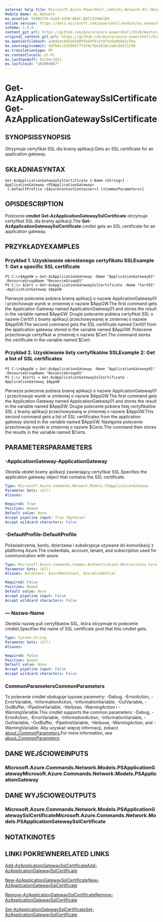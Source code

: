 ```yaml
---
external help file: Microsoft.Azure.PowerShell.Cmdlets.Network.dll-Help.xml
Module Name: Az.Network
ms.assetid: 919B3755-81D4-43FB-AE8C-B071329A61D9
online version: https://docs.microsoft.com/powershell/module/az.network/get-azapplicationgatewaysslcertificate
schema: 2.0.0
content_git_url: https://github.com/Azure/azure-powershell/blob/master/src/Network/Network/help/Get-AzApplicationGatewaySslCertificate.md
original_content_git_url: https://github.com/Azure/azure-powershell/blob/master/src/Network/Network/help/Get-AzApplicationGatewaySslCertificate.md
ms.openlocfilehash: aa6dbacb85263d8f0169f913c07e56a9dbd1c7ba
ms.sourcegitcommit: 4dfb0cc533b83f77afdcfbe2618c1e6c8d221330
ms.translationtype: MT
ms.contentlocale: pl-PL
ms.lasthandoff: 03/04/2021
ms.locfileid: "101994057"
---
```

# <span data-ttu-id="b0d90-101">Get-AzApplicationGatewaySslCertificate</span><span class="sxs-lookup"><span data-stu-id="b0d90-101">Get-AzApplicationGatewaySslCertificate</span></span>

## <span data-ttu-id="b0d90-102">SYNOPSIS</span><span class="sxs-lookup"><span data-stu-id="b0d90-102">SYNOPSIS</span></span>
<span data-ttu-id="b0d90-103">Otrzymuje certyfikat SSL dla bramy aplikacji.</span><span class="sxs-lookup"><span data-stu-id="b0d90-103">Gets an SSL certificate for an application gateway.</span></span>

## <span data-ttu-id="b0d90-104">SKŁADNIA</span><span class="sxs-lookup"><span data-stu-id="b0d90-104">SYNTAX</span></span>

```
Get-AzApplicationGatewaySslCertificate [-Name <String>] -ApplicationGateway <PSApplicationGateway>
 [-DefaultProfile <IAzureContextContainer>] [<CommonParameters>]
```

## <span data-ttu-id="b0d90-105">OPIS</span><span class="sxs-lookup"><span data-stu-id="b0d90-105">DESCRIPTION</span></span>
<span data-ttu-id="b0d90-106">Polecenie **cmdlet Get-AzApplicationGatewaySslCertificate** otrzymuje certyfikat SSL dla bramy aplikacji.</span><span class="sxs-lookup"><span data-stu-id="b0d90-106">The **Get-AzApplicationGatewaySslCertificate** cmdlet gets an SSL certificate for an application gateway.</span></span>

## <span data-ttu-id="b0d90-107">PRZYKŁADY</span><span class="sxs-lookup"><span data-stu-id="b0d90-107">EXAMPLES</span></span>

### <span data-ttu-id="b0d90-108">Przykład 1. Uzyskiwanie określonego certyfikatu SSL</span><span class="sxs-lookup"><span data-stu-id="b0d90-108">Example 1: Get a specific SSL certificate</span></span>
```
PS C:\>$AppGW = Get-AzApplicationGateway -Name "ApplicationGateway01" -ResourceGroupName "ResourceGroup01"
PS C:\> $Cert = Get-AzApplicationGatewaySslCertificate -Name "Cert01" -ApplicationGateway $AppGW
```

<span data-ttu-id="b0d90-109">Pierwsze polecenie pobiera bramę aplikacji o nazwie ApplicationGateway01 i przechowuje wynik w zmiennej o nazwie $AppGW.</span><span class="sxs-lookup"><span data-stu-id="b0d90-109">The first command gets the Application Gateway named ApplicationGateway01 and stores the result in the variable named $AppGW.</span></span>
<span data-ttu-id="b0d90-110">Drugie polecenie pobiera certyfikat SSL o nazwie Cert01 z bramy aplikacji przechowywanej w zmiennej o nazwie $AppGW.</span><span class="sxs-lookup"><span data-stu-id="b0d90-110">The second command gets the SSL certificate named Cert01 from the application gateway stored in the variable named $AppGW.</span></span>
<span data-ttu-id="b0d90-111">Polecenie przechowuje certyfikat w zmiennej o nazwie $Cert.</span><span class="sxs-lookup"><span data-stu-id="b0d90-111">The command stores the certificate in the variable named $Cert.</span></span>

### <span data-ttu-id="b0d90-112">Przykład 2. Uzyskiwanie listy certyfikatów SSL</span><span class="sxs-lookup"><span data-stu-id="b0d90-112">Example 2: Get a list of SSL certificates</span></span>
```
PS C:\>$AppGW = Get-AzApplicationGateway -Name "ApplicationGateway01" -ResourceGroupName "ResourceGroup01"
PS C:\> $Certs = Get-AzApplicationGatewaySslCertificate -ApplicationGateway $AppGW
```

<span data-ttu-id="b0d90-113">Pierwsze polecenie pobiera bramę aplikacji o nazwie ApplicationGateway01 i przechowuje wynik w zmiennej o nazwie $AppGW.</span><span class="sxs-lookup"><span data-stu-id="b0d90-113">The first command gets the Application Gateway named ApplicationGateway01 and stores the result in the variable named $AppGW.</span></span>
<span data-ttu-id="b0d90-114">Drugie polecenie pobiera listę certyfikatów SSL z bramy aplikacji przechowywaną w zmiennej o nazwie $AppGW.</span><span class="sxs-lookup"><span data-stu-id="b0d90-114">This second command gets a list of SSL certificates from the application gateway stored in the variable named $AppGW.</span></span>
<span data-ttu-id="b0d90-115">Następnie polecenie przechowuje wyniki w zmiennej o nazwie $Certs.</span><span class="sxs-lookup"><span data-stu-id="b0d90-115">The command then stores the results in the variable named $Certs.</span></span>

## <span data-ttu-id="b0d90-116">PARAMETERS</span><span class="sxs-lookup"><span data-stu-id="b0d90-116">PARAMETERS</span></span>

### <span data-ttu-id="b0d90-117">-ApplicationGateway</span><span class="sxs-lookup"><span data-stu-id="b0d90-117">-ApplicationGateway</span></span>
<span data-ttu-id="b0d90-118">Określa obiekt bramy aplikacji zawierający certyfikat SSL.</span><span class="sxs-lookup"><span data-stu-id="b0d90-118">Specifies the application gateway object that contains the SSL certificate.</span></span>

```yaml
Type: Microsoft.Azure.Commands.Network.Models.PSApplicationGateway
Parameter Sets: (All)
Aliases:

Required: True
Position: Named
Default value: None
Accept pipeline input: True (ByValue)
Accept wildcard characters: False
```

### <span data-ttu-id="b0d90-119">-DefaultProfile</span><span class="sxs-lookup"><span data-stu-id="b0d90-119">-DefaultProfile</span></span>
<span data-ttu-id="b0d90-120">Poświadczenia, konto, dzierżawa i subskrypcja używane do komunikacji z platformą Azure.</span><span class="sxs-lookup"><span data-stu-id="b0d90-120">The credentials, account, tenant, and subscription used for communication with azure.</span></span>

```yaml
Type: Microsoft.Azure.Commands.Common.Authentication.Abstractions.Core.IAzureContextContainer
Parameter Sets: (All)
Aliases: AzContext, AzureRmContext, AzureCredential

Required: False
Position: Named
Default value: None
Accept pipeline input: False
Accept wildcard characters: False
```

### <span data-ttu-id="b0d90-121">— Nazwa</span><span class="sxs-lookup"><span data-stu-id="b0d90-121">-Name</span></span>
<span data-ttu-id="b0d90-122">Określa nazwę puli certyfikatów SSL, która otrzymuje to polecenie cmdlet.</span><span class="sxs-lookup"><span data-stu-id="b0d90-122">Specifies the name of SSL certificate pool that this cmdlet gets.</span></span>

```yaml
Type: System.String
Parameter Sets: (All)
Aliases:

Required: False
Position: Named
Default value: None
Accept pipeline input: False
Accept wildcard characters: False
```

### <span data-ttu-id="b0d90-123">CommonParameters</span><span class="sxs-lookup"><span data-stu-id="b0d90-123">CommonParameters</span></span>
<span data-ttu-id="b0d90-124">To polecenie cmdlet obsługuje typowe parametry: -Debug, -ErrorAction, -ErrorVariable, -InformationAction, -InformationVariable, -OutVariable, -OutBuffer, -PipelineVariable, -Verbose, -WarningAction i -WarningVariable.</span><span class="sxs-lookup"><span data-stu-id="b0d90-124">This cmdlet supports the common parameters: -Debug, -ErrorAction, -ErrorVariable, -InformationAction, -InformationVariable, -OutVariable, -OutBuffer, -PipelineVariable, -Verbose, -WarningAction, and -WarningVariable.</span></span> <span data-ttu-id="b0d90-125">Aby uzyskać więcej informacji, zobacz [about_CommonParameters.](http://go.microsoft.com/fwlink/?LinkID=113216)</span><span class="sxs-lookup"><span data-stu-id="b0d90-125">For more information, see [about_CommonParameters](http://go.microsoft.com/fwlink/?LinkID=113216).</span></span>

## <span data-ttu-id="b0d90-126">DANE WEJŚCIOWE</span><span class="sxs-lookup"><span data-stu-id="b0d90-126">INPUTS</span></span>

### <span data-ttu-id="b0d90-127">Microsoft.Azure.Commands.Network.Models.PSApplicationGateway</span><span class="sxs-lookup"><span data-stu-id="b0d90-127">Microsoft.Azure.Commands.Network.Models.PSApplicationGateway</span></span>

## <span data-ttu-id="b0d90-128">DANE WYJŚCIOWE</span><span class="sxs-lookup"><span data-stu-id="b0d90-128">OUTPUTS</span></span>

### <span data-ttu-id="b0d90-129">Microsoft.Azure.Commands.Network.Models.PSApplicationGatewaySslCertificate</span><span class="sxs-lookup"><span data-stu-id="b0d90-129">Microsoft.Azure.Commands.Network.Models.PSApplicationGatewaySslCertificate</span></span>

## <span data-ttu-id="b0d90-130">NOTATKI</span><span class="sxs-lookup"><span data-stu-id="b0d90-130">NOTES</span></span>

## <span data-ttu-id="b0d90-131">LINKI POKREWNE</span><span class="sxs-lookup"><span data-stu-id="b0d90-131">RELATED LINKS</span></span>

[<span data-ttu-id="b0d90-132">Add-AzApplicationGatewaySslCertificate</span><span class="sxs-lookup"><span data-stu-id="b0d90-132">Add-AzApplicationGatewaySslCertificate</span></span>](./Add-AzApplicationGatewaySslCertificate.md)

[<span data-ttu-id="b0d90-133">New-AzApplicationGatewaySslCertificate</span><span class="sxs-lookup"><span data-stu-id="b0d90-133">New-AzApplicationGatewaySslCertificate</span></span>](./New-AzApplicationGatewaySslCertificate.md)

[<span data-ttu-id="b0d90-134">Remove-AzApplicationGatewaySslCertificate</span><span class="sxs-lookup"><span data-stu-id="b0d90-134">Remove-AzApplicationGatewaySslCertificate</span></span>](./Remove-AzApplicationGatewaySslCertificate.md)

[<span data-ttu-id="b0d90-135">Set-AzApplicationGatewaySslCertificate</span><span class="sxs-lookup"><span data-stu-id="b0d90-135">Set-AzApplicationGatewaySslCertificate</span></span>](./Set-AzApplicationGatewaySslCertificate.md)


